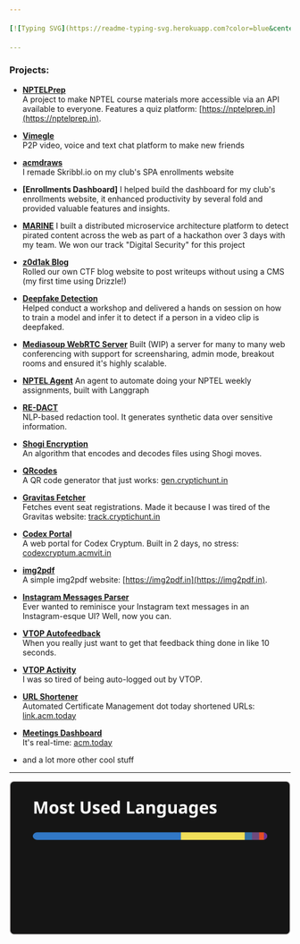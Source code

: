 ```yaml
---

[![Typing SVG](https://readme-typing-svg.herokuapp.com?color=blue&center=true&multiline=true&width=900&size=40&lines=hey,+i+do+tech+for+fun+++++++++++)](https://github.com/theg1239)

---
```


### Projects:

- **[NPTELPrep](https://github.com/theg1239/nptel-api)**  
  A project to make NPTEL course materials more accessible via an API available to everyone. Features a quiz platform: [https://nptelprep.in](https://nptelprep.in).

- **[Vimegle](https://github.com/theg1239/vimegle-web)**  
  P2P video, voice and text chat platform to make new friends

- **[acmdraws](https://github.com/theg1239/acmdraws-backend)**  
  I remade Skribbl.io on my club's SPA enrollments website

- **[Enrollments Dashboard]**
  I helped build the dashboard for my club's enrollments website, it enhanced productivity by several fold and provided valuable features and insights.

- **[MARINE](https://github.com/MARINE-AI/MARINE)**
  I built a distributed microservice architecture platform to detect pirated content across the web as part of a hackathon over 3 days with my team.
  We won our track "Digital Security" for this project

- **[z0d1ak Blog](https://github.com/theg1239/z0d1ak)**  
  Rolled our own CTF blog website to post writeups without using a CMS (my first time using Drizzle!)

- **[Deepfake Detection](https://github.com/ACM-VIT/QualityWeek_DeepfakeDetection)**  
  Helped conduct a workshop and delivered a hands on session on how to train a model and infer it to detect if a person in a video clip is deepfaked.

- **[Mediasoup WebRTC Server](https://github.com/theg1239/mediasoup)**
  Built (WIP) a server for many to many web conferencing with support for screensharing, admin mode, breakout rooms and ensured it's highly scalable.

- **[NPTEL Agent](https://github.com/theg1239/nptel-agent)**
  An agent to automate doing your NPTEL weekly assignments, built with Langgraph

- **[RE-DACT](https://github.com/theg1239/RE-DACT)**  
  NLP-based redaction tool. It generates synthetic data over sensitive information.

- **[Shogi Encryption](https://github.com/theg1239/shogiencryption)**  
  An algorithm that encodes and decodes files using Shogi moves.

- **[QRcodes](https://github.com/theg1239/QRcodes)**  
  A QR code generator that just works: [gen.cryptichunt.in](https://gen.cryptichunt.in)

- **[Gravitas Fetcher](https://github.com/theg1239/gravitas-fetcher)**  
  Fetches event seat registrations. Made it because I was tired of the Gravitas website: [track.cryptichunt.in](https://track.cryptichunt.in)

- **[Codex Portal](https://github.com/theg1239/codex-portal)**  
  A web portal for Codex Cryptum. Built in 2 days, no stress: [codexcryptum.acmvit.in](https://codexcryptum.acmvit.in)

- **[img2pdf](https://github.com/theg1239/img2pdf)**  
  A simple img2pdf website: [https://img2pdf.in](https://img2pdf.in).

- **[Instagram Messages Parser](https://github.com/theg1239/instagram-messages-parser)**  
  Ever wanted to reminisce your Instagram text messages in an Instagram-esque UI? Well, now you can.

- **[VTOP Autofeedback](https://github.com/theg1239/VTOP-autofeedback)**  
  When you really just want to get that feedback thing done in like 10 seconds.

- **[VTOP Activity](https://github.com/theg1239/VTOP-activity)**  
  I was so tired of being auto-logged out by VTOP.

- **[URL Shortener](https://github.com/theg1239/url-shortener)**  
  Automated Certificate Management dot today shortened URLs: [link.acm.today](https://link.acm.today)

- **[Meetings Dashboard](https://github.com/theg1239/meeting-dashboard)**  
  It's real-time: [acm.today](https://acm.today)

- and a lot more other cool stuff

---

![GitHub Stats](./stats.svg)
